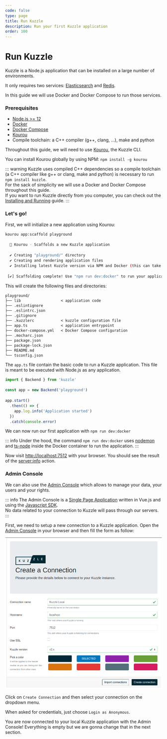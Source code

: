 ```yaml
---
code: false
type: page
title: Run Kuzzle
description: Run your first Kuzzle application
order: 100
---
```


# Run Kuzzle

Kuzzle is a Node.js application that can be installed on a large number of environments.

It only requires two services: [Elasticsearch](https://www.elastic.co/what-is/elasticsearch) and [Redis](https://redis.io/topics/introduction).

In this guide we will use Docker and Docker Compose to run those services.

### Prerequisites

 - [Node.js >= 12](https://nodejs.org/en/download/)
 - [Docker](https://docs.docker.com/engine/install/)
 - [Docker Compose](https://docs.docker.com/compose/install/)
 - [Kourou](https://github.com/kuzzleio/kourou)
 - Compile toolchain: a C++ compiler (g++, clang, ...), make and python

Throughout this guide, we will need to use [Kourou](https://github.com/kuzzleio/kourou), the Kuzzle CLI.

You can install Kourou globally by using NPM: `npm install -g kourou`

::: warning
Kuzzle uses compiled C++ dependencies so a compile toolchain (a C++ compiler like g++ or clang, make and python) is necessary to run `npm install kuzzle`.  
For the sack of simplicity we will use a Docker and Docker Compose throughout this guide.  
If you want to run Kuzzle directly from you computer, you can check out the [Installing and Running](/core/2/guides/advanced/4-installing-and-running) guide.
::: 

### Let's go!

First, we will initialize a new application using Kourou:

```bash
kourou app:scaffold playground
 
  🚀 Kourou - Scaffolds a new Kuzzle application
 
  ✔ Creating "playground/" directory
  ✔ Creating and rendering application files
  ✔ Installing latest Kuzzle version via NPM and Docker (this can take some time)

 [✔] Scaffolding complete! Use "npm run dev:docker" to run your application

```

This will create the following files and directories:

```
playground/
├── lib                  < application code
├── .eslintignore
├── .eslintrc.json
├── .gitignore
├── .kuzzlerc            < kuzzle configuration file
├── app.ts               < application entrypoint        
├── docker-compose.yml   < Docker Compose configuration
├── .mocharc.json
├── package.json
├── package-lock.json
├── README.md
└── tsconfig.json
```

The `app.ts` file contain the basic code to run a Kuzzle application. This file is meant to be executed with Node.js as any application.

```ts
import { Backend } from 'kuzzle'

const app = new Backend('playground')

app.start()
  .then(() => {
    app.log.info('Application started')
  })
  .catch(console.error)
```

We can now run our first application with `npm run dev:docker`

::: info
Under the hood, the command `npm run dev:docker` uses [nodemon](https://nodemon.io/) and [ts-node](https://www.npmjs.com/package/ts-node) inside the Docker container to run the application.
:::

Now visit [http://localhost:7512](http://localhost:7512) with your browser. You should see the result of the [server:info](/core/2/api/controllers/server/info) action.

### Admin Console

We can also use the [Admin Console](/core/2/some-page-about-ac) which allows to manage your data, your users and your rights.

::: info
The Admin Console is a [Single Page Application](https://en.wikipedia.org/wiki/Single-page_application) written in Vue.js and using the [Javascript SDK](/sdk/js/7).  
No data related to your connection to Kuzzle will pass through our servers.
:::

First, we need to setup a new connection to a Kuzzle application. Open the [Admin Console](http://next-console.kuzzle.io) in your browser and then fill the form as follow:

![Admin Console create connection form](./admin-console-create-connection.png)

Click on `Create Connection` and then select your connection on the dropdown menu.

When asked for credentials, just choose `Login as Anonymous`.

You are now connected to your local Kuzzle application with the Admin Console! Everything is empty but we are gonna change that in the next section.

<GuidesLinks 
  :next="{ text: 'Store and Access Data', url: '/core/2/guides/getting-started/2-store-and-access-data/' }"
/>

